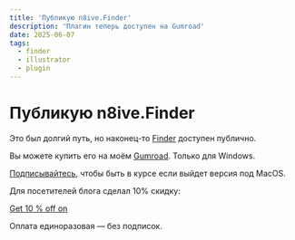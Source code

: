 ```yaml
---
title: 'Публикую n8ive.Finder'
description: 'Плагин теперь доступен на Gumroad'
date: 2025-06-07
tags:
  - finder
  - illustrator
  - plugin
---
```


# Публикую n8ive.Finder

Это был долгий путь, но наконец-то [Finder](../finder-overview/) доступен публично.

Вы можете купить его на моём [Gumroad](https://n8ivestudio.gumroad.com). Только для Windows.

[Подписывайтесь](https://n8ivestudio.gumroad.com/subscribe), чтобы быть в курсе если выйдет версия под MacOS.

Для посетителей блога сделал 10% скидку:

<a class="gumroad-button" href="https://n8ivestudio.gumroad.com/l/finder/7ycd4ki" data-gumroad-overlay-checkout="true">Get 10 % off on</a>

Оплата единоразовая — без подписок.
